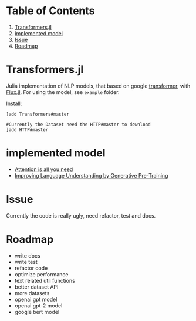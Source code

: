 
# Table of Contents

1.  [Transformers.jl](#orgb2bedeb)
2.  [implemented model](#org51e63fb)
3.  [Issue](#orgf87b327)
4.  [Roadmap](#org201ee68)


<a id="orgb2bedeb"></a>

# Transformers.jl

Julia implementation of NLP models, that based on google [transformer](https://arxiv.org/abs/1706.03762), with [Flux.jl](https://github.com/FluxML/Flux.jl).
For using the model, see `example` folder.

Install:

    ]add Transformers#master
    
    #Currently the Dataset need the HTTP#master to download
    ]add HTTP#master


<a id="org51e63fb"></a>

# implemented model

-   [Attention is all you need](https://arxiv.org/abs/1706.03762)
-   [Improving Language Understanding by Generative Pre-Training](https://s3-us-west-2.amazonaws.com/openai-assets/research-covers/language-unsupervised/language_understanding_paper.pdf)


<a id="orgf87b327"></a>

# Issue

Currently the code is really ugly, need refactor, test and docs.


<a id="org201ee68"></a>

# Roadmap

-   write docs
-   write test
-   refactor code
-   optimize performance
-   text related util functions
-   better dataset API
-   more datasets
-   openai gpt model
-   openai gpt-2 model
-   google bert model

